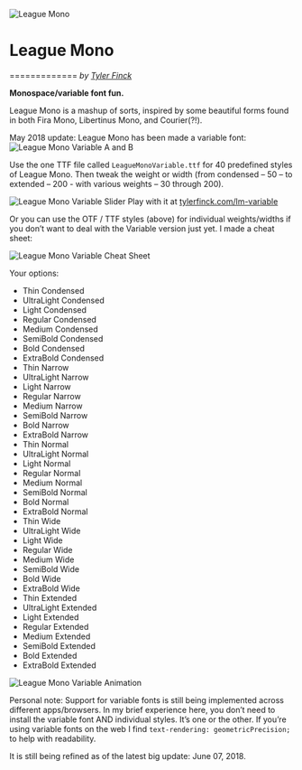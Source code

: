 ![League Mono](https://raw.githubusercontent.com/sursly/leaguemono/master/imgs/leaguemono-sample.png)

# League Mono
=============
_by [Tyler Finck](http://www.tylerfinck.com)_

**Monospace/variable font fun.** 

League Mono is a mashup of sorts, inspired by some beautiful forms found in both Fira Mono, Libertinus Mono, and Courier(?!). 


May 2018 update: League Mono has been made a variable font:
![League Mono Variable A and B](https://raw.githubusercontent.com/sursly/leaguemono/master/imgs/variable-A-B.png)

Use the one TTF file called `LeagueMonoVariable.ttf` for 40 predefined styles of League Mono. Then tweak the weight or width (from condensed – 50 – to extended – 200 - with various weights – 30 through 200).

![League Mono Variable Slider](https://raw.githubusercontent.com/sursly/leaguemono/master/imgs/lm-sliders-fincksite.gif)
Play with it at [tylerfinck.com/lm-variable](http://tylerfinck.com/leaguemonovariable/)


Or you can use the OTF / TTF styles (above) for individual weights/widths if you don’t want to deal with the Variable version just yet. I made a cheat sheet:

![League Mono Variable Cheat Sheet](leaguemonovariable-type2-sample.png)

Your options:
- Thin Condensed
- UltraLight Condensed
- Light Condensed
- Regular Condensed
- Medium Condensed
- SemiBold Condensed
- Bold Condensed
- ExtraBold Condensed
- Thin Narrow
- UltraLight Narrow
- Light Narrow
- Regular Narrow
- Medium Narrow
- SemiBold Narrow
- Bold Narrow
- ExtraBold Narrow
- Thin Normal
- UltraLight Normal
- Light Normal
- Regular Normal
- Medium Normal
- SemiBold Normal
- Bold Normal
- ExtraBold Normal
- Thin Wide
- UltraLight Wide
- Light Wide
- Regular Wide
- Medium Wide
- SemiBold Wide
- Bold Wide
- ExtraBold Wide
- Thin Extended
- UltraLight Extended
- Light Extended
- Regular Extended
- Medium Extended
- SemiBold Extended
- Bold Extended
- ExtraBold Extended

![League Mono Variable Animation](https://raw.githubusercontent.com/sursly/leaguemono/master/imgs/lm-animated.gif)


Personal note: Support for variable fonts is still being implemented across different apps/browsers. In my brief experience here, you don’t need to install the variable font AND individual styles. It’s one or the other. If you’re using variable fonts on the web I find `text-rendering: geometricPrecision;` to help with readability. 

It is still being refined as of the latest big update: June 07, 2018.

